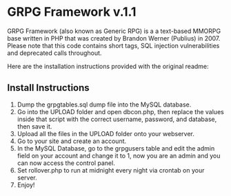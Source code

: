 # GRPG Framework v.1.1

GRPG Framework (also known as Generic RPG) is a a text-based MMORPG base written in PHP that was created by Brandon Werner (Publius) in 2007. Please note that this code contains short tags, SQL injection vulnerabilities and deprecated calls throughout.

Here are the installation instructions provided with the original readme:

## Install Instructions
1. Dump the grpgtables.sql dump file into the MySQL database.
2. Go into the UPLOAD folder and open dbcon.php, then replace the values inside that script with the correct username, password, and database, then save it.
3. Upload all the files in the UPLOAD folder onto your webserver.
4. Go to your site and create an account.
5. In the MySQL Database, go to the grpgusers table and edit the admin field on your account and change it to 1, now you are an admin and you can now access the control panel.
6. Set rollover.php to run at midnight every night via crontab on your server.
7. Enjoy!
